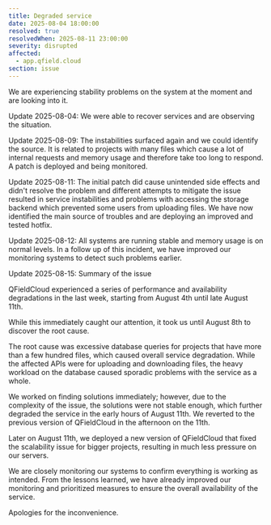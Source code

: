 ```yaml
---
title: Degraded service
date: 2025-08-04 18:00:00
resolved: true
resolvedWhen: 2025-08-11 23:00:00
severity: disrupted
affected:
  - app.qfield.cloud
section: issue
---
```


We are experiencing stability problems on the system at the moment and are looking into it.

Update 2025-08-04: We were able to recover services and are observing the situation.

Update 2025-08-09: The instabilities surfaced again and we could identify the source. It is related to projects with many files which cause a lot of internal requests and memory usage and therefore take too long to respond. A patch is deployed and being monitored.

Update 2025-08-11: The initial patch did cause unintended side effects and didn't resolve the problem and different attempts to mitigate the issue resulted in service instabilities and problems with accessing the storage backend which prevented some users from uploading files. We have now identified the main source of troubles and are deploying an improved and tested hotfix.

Update 2025-08-12: All systems are running stable and memory usage is on normal levels. In a follow up of this incident, we have improved our monitoring systems to detect such problems earlier.

Update 2025-08-15: Summary of the issue

QFieldCloud experienced a series of performance and availability degradations in the last week, starting from August 4th until late August 11th.

While this immediately caught our attention, it took us until August 8th to discover the root cause.

The root cause was excessive database queries for projects that have more than a few hundred files, which caused overall service degradation. While the affected APIs were for uploading and downloading files, the heavy workload on the database caused sporadic problems with the service as a whole.

We worked on finding solutions immediately; however, due to the complexity of the issue, the solutions were not stable enough, which further degraded the service in the early hours of August 11th. We reverted to the previous version of QFieldCloud in the afternoon on the 11th.

Later on August 11th, we deployed a new version of QFieldCloud that fixed the scalability issue for bigger projects, resulting in much less pressure on our servers.

We are closely monitoring our systems to confirm everything is working as intended. From the lessons learned, we have already improved our monitoring and prioritized measures to ensure the overall availability of the service.

Apologies for the inconvenience.

